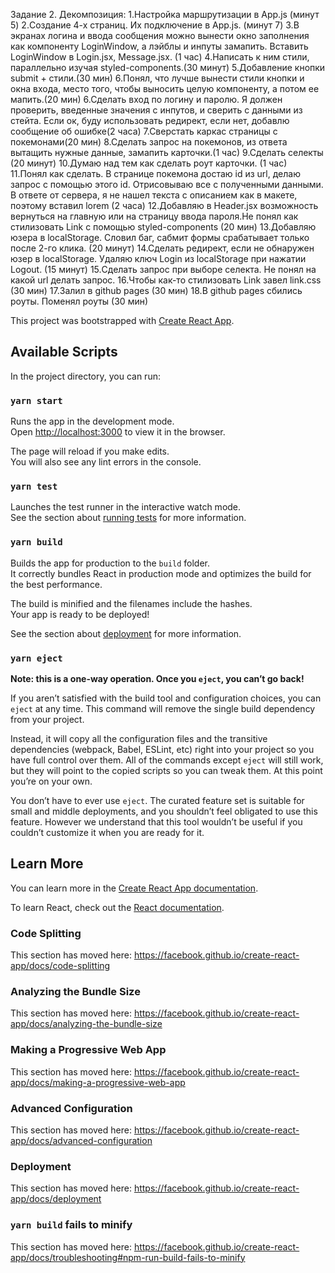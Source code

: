 Задание 2.
Декомпозиция:
   1.Настройка маршрутизации в App.js (минут 5)
   2.Создание 4-х страниц. Их подключение в App.js. (минут 7)
   3.В экранах логина и ввода сообщения можно вынести окно заполнения как компоненту LoginWindow, а лэйблы и инпуты замапить. Вставить LoginWindow в Login.jsx, Message.jsx. (1 час)
   4.Написать к ним стили, параллельно изучая styled-components.(30 минут)
   5.Добавление кнопки submit + стили.(30 мин)
   6.Понял, что лучше вынести стили кнопки и окна входа, место того, чтобы выносить целую компоненту, а потом ее мапить.(20 мин)
   6.Сделать вход по логину и паролю. Я должен проверить, введенные значения с инпутов, и сверить с данными из стейта. Если ок, буду использовать редирект, если нет, добавлю сообщение об ошибке(2 часа)
   7.Сверстать каркас страницы с покемонами(20 мин) 
   8.Сделать запрос на покемонов, из ответа вытащить нужные данные, замапить карточки.(1 час)
   9.Сделать селекты (20 минут)
   10.Думаю над тем как сделать роут карточки. (1 час)
   11.Понял как сделать. В странице покемона достаю id из url, делаю запрос с помощью этого id. Отрисовываю все с полученными данными. В ответе от сервера, я не нашел текста с описанием как в макете, поэтому вставил lorem (2 часа)
   12.Добавляю в Header.jsx возможность вернуться на главную или на страницу ввода пароля.Не понял как стилизовать Link с помощью styled-components (20 мин)
   13.Добавляю юзера в localStorage. Словил баг, сабмит формы срабатывает только после 2-го клика. (20 минут)
   14.Сделать редирект, если не обнаружен юзер в localStorage. Удаляю ключ Login из localStorage при нажатии Logout. (15 минут)
   15.Сделать запрос при выборе селекта. Не понял на какой url делать запрос.
   16.Чтобы как-то стилизовать Link завел link.css (30 мин)
   17.Залил в github pages (30 мин)
   18.В github pages сбились роуты. Поменял роуты (30 мин)

This project was bootstrapped with [Create React App](https://github.com/facebook/create-react-app).

## Available Scripts

In the project directory, you can run:

### `yarn start`

Runs the app in the development mode.<br />
Open [http://localhost:3000](http://localhost:3000) to view it in the browser.

The page will reload if you make edits.<br />
You will also see any lint errors in the console.

### `yarn test`

Launches the test runner in the interactive watch mode.<br />
See the section about [running tests](https://facebook.github.io/create-react-app/docs/running-tests) for more information.

### `yarn build`

Builds the app for production to the `build` folder.<br />
It correctly bundles React in production mode and optimizes the build for the best performance.

The build is minified and the filenames include the hashes.<br />
Your app is ready to be deployed!

See the section about [deployment](https://facebook.github.io/create-react-app/docs/deployment) for more information.

### `yarn eject`

**Note: this is a one-way operation. Once you `eject`, you can’t go back!**

If you aren’t satisfied with the build tool and configuration choices, you can `eject` at any time. This command will remove the single build dependency from your project.

Instead, it will copy all the configuration files and the transitive dependencies (webpack, Babel, ESLint, etc) right into your project so you have full control over them. All of the commands except `eject` will still work, but they will point to the copied scripts so you can tweak them. At this point you’re on your own.

You don’t have to ever use `eject`. The curated feature set is suitable for small and middle deployments, and you shouldn’t feel obligated to use this feature. However we understand that this tool wouldn’t be useful if you couldn’t customize it when you are ready for it.

## Learn More

You can learn more in the [Create React App documentation](https://facebook.github.io/create-react-app/docs/getting-started).

To learn React, check out the [React documentation](https://reactjs.org/).

### Code Splitting

This section has moved here: https://facebook.github.io/create-react-app/docs/code-splitting

### Analyzing the Bundle Size

This section has moved here: https://facebook.github.io/create-react-app/docs/analyzing-the-bundle-size

### Making a Progressive Web App

This section has moved here: https://facebook.github.io/create-react-app/docs/making-a-progressive-web-app

### Advanced Configuration

This section has moved here: https://facebook.github.io/create-react-app/docs/advanced-configuration

### Deployment

This section has moved here: https://facebook.github.io/create-react-app/docs/deployment

### `yarn build` fails to minify

This section has moved here: https://facebook.github.io/create-react-app/docs/troubleshooting#npm-run-build-fails-to-minify
